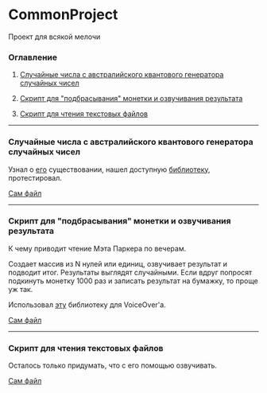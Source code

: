 # CommonProject
Проект для всякой мелочи

### Оглавление
1. [Случайные числа с австралийского квантового генератора случайных чисел](https://github.com/PigraTestudo/CommonProject#случайные-числа-с-австралийского-квантового-генератора-случайных-чисел)

2. [Скрипт для "подбрасывания" монетки и озвучивания результата](https://github.com/PigraTestudo/CommonProject#скрипт-для-подбрасывания-монетки-и-озвучивания-результата)

3. [Скрипт для чтения текстовых файлов](https://github.com/PigraTestudo/CommonProject#скрипт-для-чтения-текстовых-файлов)



---------------------------------------------------------------------------------------------------------------------------------
### Случайные числа с австралийского квантового генератора случайных чисел

Узнал о [его](https://qrng.anu.edu.au) существовании, нашел доступную [библиотеку](https://pypi.org/project/quantum-random), протестировал.

[Сам файл](ANUQuantumTest.py)

---------------------------------------------------------------------------------------------------------------------------------
### Скрипт для "подбрасывания" монетки и озвучивания результата

К чему приводит чтение Мэта Паркера по вечерам. 

Создает массив из N нулей или единиц, озвучивает результат и подводит итог. 
Результаты выглядят случайными. Если вдруг попросят подкинуть монетку 1000 раз и записать результат на бумажку, то проще уж так.

Использовал [эту](https://pypi.org/project/pyttsx3) библиотеку для VoiceOver'а.

[Сам файл](VoiceOverHeadsAndTails.py)

---------------------------------------------------------------------------------------------------------------------------------
### Скрипт для чтения текстовых файлов

Осталось только придумать, что с его помощью озвучивать.

[Сам файл](VoiceOverTextFiles.py)
